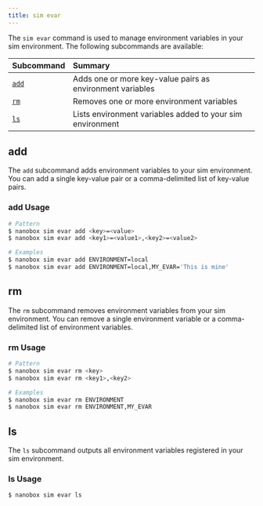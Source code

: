 ```yaml
---
title: sim evar
---
```


The `sim evar` command is used to manage environment variables in your sim environment. The following subcommands are available:

| Subcommand    | Summary                                                   |
|:--------------|:----------------------------------------------------------|
| [`add`](#add) | Adds one or more key-value pairs as environment variables |
| [`rm`](#rm)   | Removes one or more environment variables                 |
| [`ls`](#ls)   | Lists environment variables added to your sim environment |

## add
The `add` subcommand adds environment variables to your sim environment. You can add a single key-value pair or a comma-delimited list of key-value pairs.

### add Usage
```bash
# Pattern
$ nanobox sim evar add <key>=<value>
$ nanobox sim evar add <key1>=<value1>,<key2>=<value2>

# Examples
$ nanobox sim evar add ENVIRONMENT=local
$ nanobox sim evar add ENVIRONMENT=local,MY_EVAR='This is mine'
```

## rm
The `rm` subcommand removes environment variables from your sim environment. You can remove a single environment variable or a comma-delimited list of environment variables.

### rm Usage
```bash
# Pattern
$ nanobox sim evar rm <key>
$ nanobox sim evar rm <key1>,<key2>

# Examples
$ nanobox sim evar rm ENVIRONMENT
$ nanobox sim evar rm ENVIRONMENT,MY_EVAR
```

## ls
The `ls` subcommand outputs all environment variables registered in your sim environment.

### ls Usage
```bash
$ nanobox sim evar ls
```
